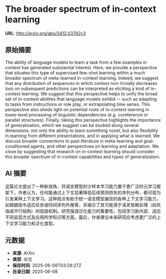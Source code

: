 # The broader spectrum of in-context learning

**URL**: http://arxiv.org/abs/2412.03782v3

## 原始摘要

The ability of language models to learn a task from a few examples in context
has generated substantial interest. Here, we provide a perspective that
situates this type of supervised few-shot learning within a much broader
spectrum of meta-learned in-context learning. Indeed, we suggest that any
distribution of sequences in which context non-trivially decreases loss on
subsequent predictions can be interpreted as eliciting a kind of in-context
learning. We suggest that this perspective helps to unify the broad set of
in-context abilities that language models exhibit -- such as adapting to tasks
from instructions or role play, or extrapolating time series. This perspective
also sheds light on potential roots of in-context learning in lower-level
processing of linguistic dependencies (e.g. coreference or parallel
structures). Finally, taking this perspective highlights the importance of
generalization, which we suggest can be studied along several dimensions: not
only the ability to learn something novel, but also flexibility in learning
from different presentations, and in applying what is learned. We discuss
broader connections to past literature in meta-learning and goal-conditioned
agents, and other perspectives on learning and adaptation. We close by
suggesting that research on in-context learning should consider this broader
spectrum of in-context capabilities and types of generalization.


## AI 摘要

这篇论文提出了一种新视角，将语言模型的少样本学习能力置于更广泛的元学习框架下。作者认为，任何能通过上下文显著降低后续预测损失的序列分布，都可视为引发某种上下文学习。这种观点有助于统一语言模型展现的各种上下文学习能力，如根据指令适应任务或时间序列外推等，并揭示了其可能源于语言依赖处理（如共指或平行结构）的低层机制。研究强调泛化能力的重要性，包括学习新内容、适应不同呈现方式及应用所学知识等方面。最后，作者建议未来研究应考虑更广泛的上下文学习能力和泛化类型。

## 元数据

- **来源**: ArXiv
- **类型**: 论文
- **保存时间**: 2025-06-08T03:28:27Z
- **目录日期**: 2025-06-08
